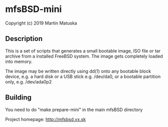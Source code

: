 # mfsBSD-mini

Copyright (c) 2019 Martin Matuska <mm at FreeBSD.org>

## Description

This is a set of scripts that generates a small bootable image, ISO file or
tar archive from a installed FreeBSD system. The image gets completely loaded
into memory.

The image may be written directly using dd(1) onto any bootable block device,
e.g. a hard disk or a USB stick e.g. /dev/da0, or a bootable partition only,
e.g. /dev/ada0p2

## Building

You need to do "make prepare-mini" in the main mfsBSD directory

Project homepage: http://mfsbsd.vx.sk
